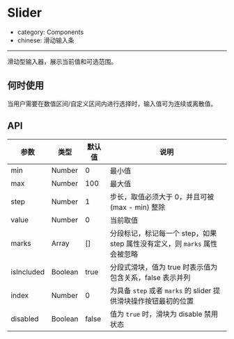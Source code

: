 # Slider

- category: Components
- chinese: 滑动输入条

---

滑动型输入器，展示当前值和可选范围。

## 何时使用

当用户需要在数值区间/自定义区间内进行选择时，输入值可为连续或离散值。

## API

| 参数       | 类型            | 默认值       |说明           | 
|------------|----------------|-------------|--------------|
| min        | Number			| 0				| 最小值
| max        | Number			| 100           | 最大值
| step       | Number			| 1				| 步长，取值必须大于 0，并且可被 (max - min) 整除
| value      | Number 			| 0           	| 当前取值
| marks      | Array		    | [] 			| 分段标记，标记每一个 step，如果 step 属性没有定义，则 `marks` 属性会被忽略
| isIncluded | Boolean			| true			| 分段式滑块，值为 true 时表示值为包含关系，false 表示并列
| index      | Number 			| 0           	| 为具备 `step` 或者 `marks` 的 slider 提供滑块操作按钮最初的位置
| disabled   | Boolean 			| false         | 值为 `true` 时，滑块为 disable 禁用状态
